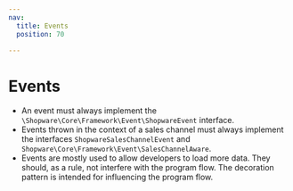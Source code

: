 ```yaml
---
nav:
  title: Events
  position: 70

---
```


# Events

* An event must always implement the `\Shopware\Core\Framework\Event\ShopwareEvent` interface.
* Events thrown in the context of a sales channel must always implement the interfaces `ShopwareSalesChannelEvent` and `Shopware\Core\Framework\Event\SalesChannelAware`.
* Events are mostly used to allow developers to load more data. They should, as a rule, not interfere with the program flow. The decoration pattern is intended for influencing the program flow.
